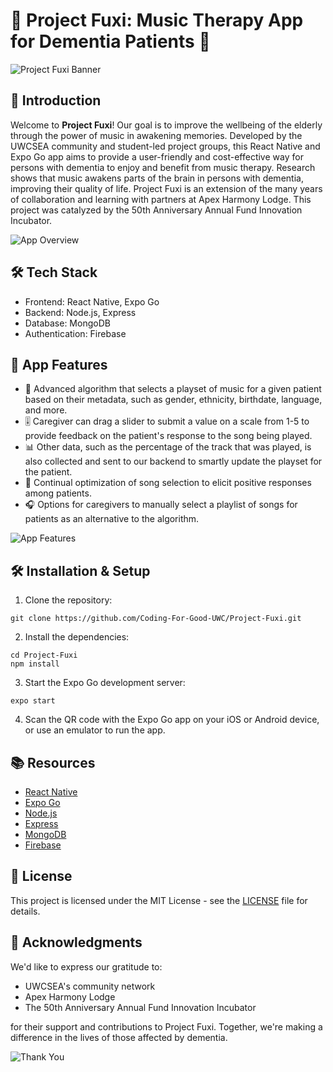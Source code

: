 # 🎵 Project Fuxi: Music Therapy App for Dementia Patients 🧠

![Project Fuxi Banner](./images/banner.jpg)

## 🌟 Introduction

Welcome to **Project Fuxi**! Our goal is to improve the wellbeing of the elderly through the power of music in awakening memories. Developed by the UWCSEA community and student-led project groups, this React Native and Expo Go app aims to provide a user-friendly and cost-effective way for persons with dementia to enjoy and benefit from music therapy. Research shows that music awakens parts of the brain in persons with dementia, improving their quality of life. Project Fuxi is an extension of the many years of collaboration and learning with partners at Apex Harmony Lodge. This project was catalyzed by the 50th Anniversary Annual Fund Innovation Incubator.

![App Overview](./images/app_overview.jpg)

## 🛠️ Tech Stack

- Frontend: React Native, Expo Go
- Backend: Node.js, Express
- Database: MongoDB
- Authentication: Firebase

## 🎼 App Features

- 🧬 Advanced algorithm that selects a playset of music for a given patient based on their metadata, such as gender, ethnicity, birthdate, language, and more.
- 🎚️ Caregiver can drag a slider to submit a value on a scale from 1-5 to provide feedback on the patient's response to the song being played.
- 📊 Other data, such as the percentage of the track that was played, is also collected and sent to our backend to smartly update the playset for the patient.
- 🔄 Continual optimization of song selection to elicit positive responses among patients.
- 🎧 Options for caregivers to manually select a playlist of songs for patients as an alternative to the algorithm.

![App Features](./images/app_features.jpg)

## 🛠️ Installation & Setup

1. Clone the repository:

```
git clone https://github.com/Coding-For-Good-UWC/Project-Fuxi.git
```

2. Install the dependencies:

```
cd Project-Fuxi
npm install
```

3. Start the Expo Go development server:

```
expo start
```

4. Scan the QR code with the Expo Go app on your iOS or Android device, or use an emulator to run the app.

## 📚 Resources

- [React Native](https://reactnative.dev/)
- [Expo Go](https://expo.dev/)
- [Node.js](https://nodejs.org/)
- [Express](https://expressjs.com/)
- [MongoDB](https://www.mongodb.com/)
- [Firebase](https://firebase.google.com/)

## 📜 License

This project is licensed under the MIT License - see the [LICENSE](LICENSE) file for details.

## 🙌 Acknowledgments

We'd like to express our gratitude to:

- UWCSEA's community network
- Apex Harmony Lodge
- The 50th Anniversary Annual Fund Innovation Incubator

for their support and contributions to Project Fuxi. Together, we're making a difference in the lives of those affected by dementia.

![Thank You](./images/thank_you.jpg)
